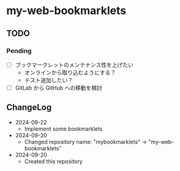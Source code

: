 # my-web-bookmarklets

## TODO

### Pending

- [ ] ブックマークレットのメンテナンス性を上げたい
    - オンラインから取り込むようにする？
    - テスト追加したい？
- [ ] GitLab から GitHub への移動を検討

## ChangeLog

- 2024-09-22
    - Implement some bookmarklets
- 2024-09-20
    - Changed repository name: "mybookmarklets" -> "my-web-bookmarklets"
- 2024-09-20
    - Created this repository
